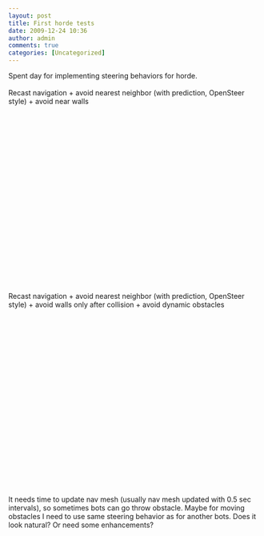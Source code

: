 ```yaml
---
layout: post
title: First horde tests
date: 2009-12-24 10:36
author: admin
comments: true
categories: [Uncategorized]
---
```

Spent day for implementing steering behaviors for horde. <br /> <br />Recast navigation + avoid nearest neighbor (with prediction, OpenSteer style) + avoid near walls

<div class="videoWrapper">
<object width="425" height="344"><param name="movie" value="//www.youtube.com/v/uH4lo1gW2K8&amp;hl=en_US&amp;fs=1&amp;"><param name="allowFullScreen" value="true"><param name="allowscriptaccess" value="always"><embed src="//www.youtube.com/v/uH4lo1gW2K8&amp;hl=en_US&amp;fs=1&amp;" type="application/x-shockwave-flash" allowscriptaccess="always" allowfullscreen="true" width="425" height="344"></embed></object></div>

Recast navigation + avoid nearest neighbor (with prediction, OpenSteer style) + avoid walls only after collision + avoid dynamic obstacles

<div class="videoWrapper">
<object width="425" height="344"><param name="movie" value="//www.youtube.com/v/_gStLaNyJ24&amp;hl=en_US&amp;fs=1&amp;"><param name="allowFullScreen" value="true"><param name="allowscriptaccess" value="always"><embed src="//www.youtube.com/v/_gStLaNyJ24&amp;hl=en_US&amp;fs=1&amp;" type="application/x-shockwave-flash" allowscriptaccess="always" allowfullscreen="true" width="425" height="344"></embed></object><div class="videoWrapper">

It needs time to update nav mesh (usually nav mesh updated with 0.5 sec intervals), so sometimes bots can go throw obstacle. Maybe for moving obstacles I need to use same steering behavior as for another bots. Does it look natural? Or need some enhancements?
